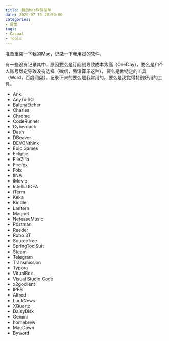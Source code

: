 ```yaml
---
title: 我的Mac软件清单
date: 2020-07-13 20:50:00
categories:
- 日常
tags:
- Casual
- Tools
---
```




准备重装一下我的Mac，记录一下我用过的软件。

有一些没有记录其中，原因要么是订阅制导致成本太高（OneDay），要么是和个人账号绑定导致没有选择（微信，腾讯音乐这种），要么是做特定的工具（Word，百度网盘）。记录下来的要么是我常用的，要么是我觉得特别好用的工具。

- Anki
- AnyToISO
- BalenaEtcher
- Charles
- Chrome
- CodeRunner
- Cyberduck
- Dash
- DBeaver
- DEVONthink
- Epic Games
- Eclipse
- FileZilla
- Firefox
- Folx
- IINA
- iMovie
- IntelliJ IDEA
- iTerm
- Keka
- Kindle
- Lantern
- Magnet
- NeteaseMusic
- Postman
- Reeder
- Robo 3T
- SourceTree
- SpringToolSuit
- Steam
- Telegram
- Transmission
- Typora
- VitualBox
- Visual Studio Code
- x2goclient
- IPFS 
- Alfred
- LuckNews
- XQuartz
- DaisyDisk
- Gemini
- homebrew
- MacDown
- Byword

